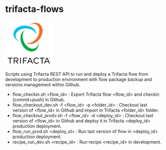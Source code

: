 # trifacta-flows


![Trifacta logo](trifactalogo.png)

Scripts using Trifacta REST API to run and deploy a Trifacta flow from development to production environment with flow package backup and versions management within Github.

- flow_checkin.sh <flow_id> : Export Trifacta flow <flow_id> and checkin (commit+push) in Github.
- flow_checkout_dev.sh -f <flow_id> -p <folder_id> : Checkout last version of <flow_id> in Github and import in Trifacta <folder_id> folder.
- flow_checkout_prodv.sh -f <flow_id> -d <deploy_id> : Checkout last version of <flow_id> in Github and deploy it in Trifacta <deploy_id> production deployment.
- flow_run_prod.sh <deploy_id> : Run last version of flow in <deploy_id> production deployment.
- recipe_run_dev.sh <recipe_id> : Run recipe <recipe_id> in development.
